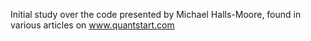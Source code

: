 Initial study over the code presented by Michael Halls-Moore, found in various articles on www.quantstart.com